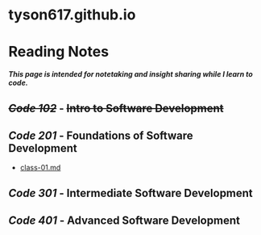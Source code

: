 # tyson617.github.io
# Reading Notes
  ***This page is intended for notetaking and insight sharing while I learn to code.***

## ~~_Code 102_~~ - ~~**Intro to Software Development**~~

## _Code 201_ - **Foundations of Software Development**

   - [class-01.md](https://github.com/tyson617/reading-notes/blob/5d861d49190e07e17c28f62b90177f5258b6be4e/class-01.md)

## _Code 301_ - **Intermediate Software Development**

## _Code 401_ - **Advanced Software Development**

